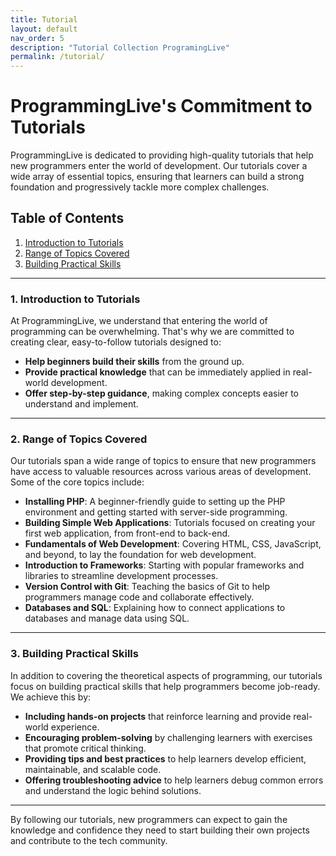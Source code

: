 ```yaml
---
title: Tutorial
layout: default
nav_order: 5
description: "Tutorial Collection ProgramingLive"
permalink: /tutorial/
---
```


# **ProgrammingLive's Commitment to Tutorials**

ProgrammingLive is dedicated to providing high-quality tutorials that help new programmers enter the world of development. Our tutorials cover a wide array of essential topics, ensuring that learners can build a strong foundation and progressively tackle more complex challenges.

## Table of Contents

1. [Introduction to Tutorials](#introduction-to-tutorials)
2. [Range of Topics Covered](#range-of-topics-covered)
3. [Building Practical Skills](#building-practical-skills)

---

### 1. Introduction to Tutorials

At ProgrammingLive, we understand that entering the world of programming can be overwhelming. That's why we are committed to creating clear, easy-to-follow tutorials designed to:

- **Help beginners build their skills** from the ground up.
- **Provide practical knowledge** that can be immediately applied in real-world development.
- **Offer step-by-step guidance**, making complex concepts easier to understand and implement.

---

### 2. Range of Topics Covered

Our tutorials span a wide range of topics to ensure that new programmers have access to valuable resources across various areas of development. Some of the core topics include:

- **Installing PHP**: A beginner-friendly guide to setting up the PHP environment and getting started with server-side programming.
- **Building Simple Web Applications**: Tutorials focused on creating your first web application, from front-end to back-end.
- **Fundamentals of Web Development**: Covering HTML, CSS, JavaScript, and beyond, to lay the foundation for web development.
- **Introduction to Frameworks**: Starting with popular frameworks and libraries to streamline development processes.
- **Version Control with Git**: Teaching the basics of Git to help programmers manage code and collaborate effectively.
- **Databases and SQL**: Explaining how to connect applications to databases and manage data using SQL.

---

### 3. Building Practical Skills

In addition to covering the theoretical aspects of programming, our tutorials focus on building practical skills that help programmers become job-ready. We achieve this by:

- **Including hands-on projects** that reinforce learning and provide real-world experience.
- **Encouraging problem-solving** by challenging learners with exercises that promote critical thinking.
- **Providing tips and best practices** to help learners develop efficient, maintainable, and scalable code.
- **Offering troubleshooting advice** to help learners debug common errors and understand the logic behind solutions.

---

By following our tutorials, new programmers can expect to gain the knowledge and confidence they need to start building their own projects and contribute to the tech community.